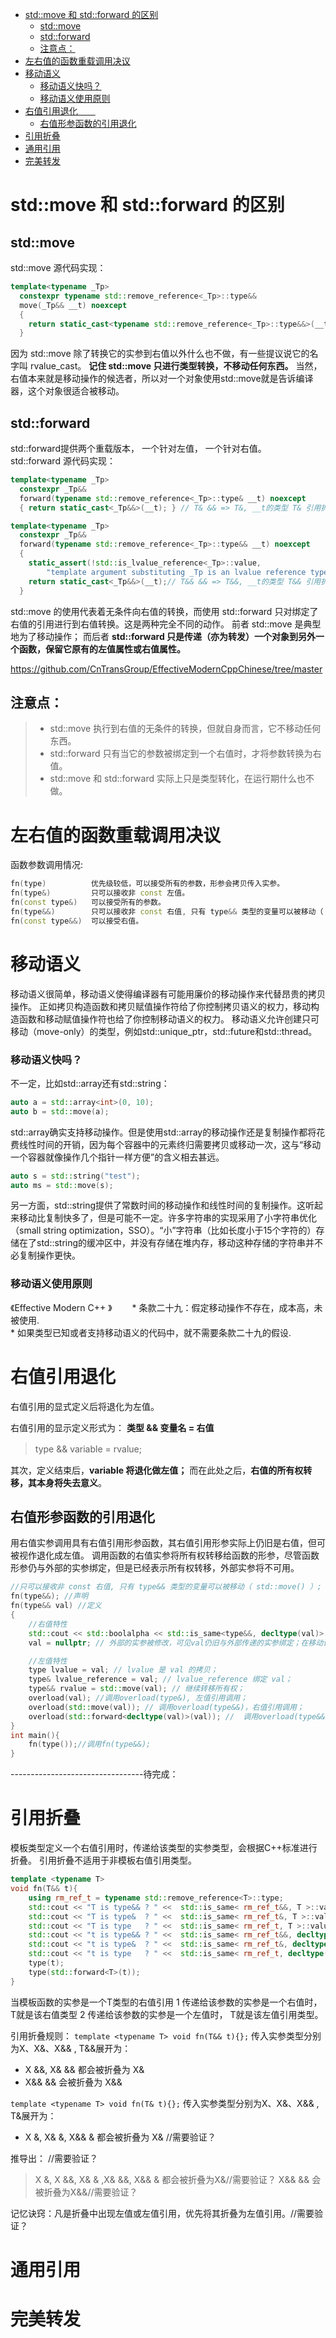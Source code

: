 - [std::move 和 std::forward 的区别](#stdmove-和-stdforward-的区别)
  - [std::move](#stdmove)
  - [std::forward](#stdforward)
  - [注意点：](#注意点)
- [左右值的函数重载调用决议](#左右值的函数重载调用决议)
- [移动语义](#移动语义)
    - [移动语义快吗？](#移动语义快吗)
    - [移动语义使用原则](#移动语义使用原则)
- [右值引用退化　　](#右值引用退化)
  - [右值形参函数的引用退化](#右值形参函数的引用退化)
- [引用折叠](#引用折叠)
- [通用引用](#通用引用)
- [完美转发](#完美转发)

# std::move 和 std::forward 的区别
## std::move
std::move 源代码实现：
```C++
template<typename _Tp>
  constexpr typename std::remove_reference<_Tp>::type&&
  move(_Tp&& __t) noexcept
  { 
    return static_cast<typename std::remove_reference<_Tp>::type&&>(__t); 
  }
```
因为 std::move 除了转换它的实参到右值以外什么也不做，有一些提议说它的名字叫 rvalue_cast。
**记住 std::move 只进行类型转换，不移动任何东西。**
当然，右值本来就是移动操作的候选者，所以对一个对象使用std::move就是告诉编译器，这个对象很适合被移动。

## std::forward 
std::forward提供两个重载版本， 一个针对左值， 一个针对右值。  
std::forward 源代码实现：
```c++
template<typename _Tp>
  constexpr _Tp&&
  forward(typename std::remove_reference<_Tp>::type& __t) noexcept
  { return static_cast<_Tp&&>(__t); } // T& && => T&, __t的类型 T& 引用折叠为：lvalue reference

template<typename _Tp>
  constexpr _Tp&&
  forward(typename std::remove_reference<_Tp>::type&& __t) noexcept
  {
    static_assert(!std::is_lvalue_reference<_Tp>::value,
        "template argument substituting _Tp is an lvalue reference type");
    return static_cast<_Tp&&>(__t);// T&& && => T&&, __t的类型 T&& 引用折叠为：rvalue
  }
```

std::move 的使用代表着无条件向右值的转换，而使用 std::forward 只对绑定了右值的引用进行到右值转换。这是两种完全不同的动作。
前者 std::move 是典型地为了移动操作；
而后者 **std::forward 只是传递（亦为转发）一个对象到另外一个函数，保留它原有的左值属性或右值属性。**


https://github.com/CnTransGroup/EffectiveModernCppChinese/tree/master  
## 注意点：
> * std::move 执行到右值的无条件的转换，但就自身而言，它不移动任何东西。  
> * std::forward 只有当它的参数被绑定到一个右值时，才将参数转换为右值。  
> * std::move 和 std::forward 实际上只是类型转化，在运行期什么也不做。  

# 左右值的函数重载调用决议

函数参数调用情况:  
```c++
fn(type)          优先级较低，可以接受所有的参数，形参会拷贝传入实参。
fn(type&)         只可以接收非 const 左值。
fn(const type&)   可以接受所有的参数。  
fn(type&&)        只可以接收非 const 右值, 只有 type&& 类型的变量可以被移动（ std::move() ）;
fn(const type&&)  可以接受右值。
```

# 移动语义
移动语义很简单，移动语义使得编译器有可能用廉价的移动操作来代替昂贵的拷贝操作。
正如拷贝构造函数和拷贝赋值操作符给了你控制拷贝语义的权力，移动构造函数和移动赋值操作符也给了你控制移动语义的权力。
移动语义允许创建只可移动（move-only）的类型，例如std::unique_ptr，std::future和std::thread。

### 移动语义快吗？
不一定，比如std::array还有std::string：
```C++
auto a = std::array<int>(0, 10);
auto b = std::move(a);
```
std::array确实支持移动操作。但是使用std::array的移动操作还是复制操作都将花费线性时间的开销，因为每个容器中的元素终归需要拷贝或移动一次，这与“移动一个容器就像操作几个指针一样方便”的含义相去甚远。
```C++
auto s = std::string("test");
auto ms = std::move(s);
```
另一方面，std::string提供了常数时间的移动操作和线性时间的复制操作。这听起来移动比复制快多了，但是可能不一定。许多字符串的实现采用了小字符串优化（small string optimization，SSO）。“小”字符串（比如长度小于15个字符的）存储在了std::string的缓冲区中，并没有存储在堆内存，移动这种存储的字符串并不必复制操作更快。
### 移动语义使用原则

《Effective Modern C++ 》　　
    * 条款二十九：假定移动操作不存在，成本高，未被使用.  
    * 如果类型已知或者支持移动语义的代码中，就不需要条款二十九的假设.

# 右值引用退化　　

右值引用的显式定义后将退化为左值。

右值引用的显示定义形式为： **类型 && 变量名 = 右值**
> type && variable = rvalue;　　

其次，定义结束后，**variable 将退化做左值；** 而在此处之后，**右值的所有权转移，其本身将失去意义**。

## 右值形参函数的引用退化
用右值实参调用具有右值引用形参函数，其右值引用形参实际上仍旧是右值，但可被视作退化成左值。
调用函数的右值实参将所有权转移给函数的形参，尽管函数形参仍与外部的实参绑定，但是已经表示所有权转移，外部实参将不可用。
```c++
//只可以接收非 const 右值, 只有 type&& 类型的变量可以被移动（ std::move() ）;
fn(type&&); //声明
fn(type&& val) //定义
{
    //右值特性
    std::cout << std::boolalpha << std::is_same<type&&, decltype(val)>::value; // true,val的类型实际上是右值；
    val = nullptr; // 外部的实参被修改，可见val仍旧与外部传递的实参绑定；在移动语义中，可借此修改重复标识地址。

    //左值特性
    type lvalue = val; // lvalue 是 val 的拷贝；
    type& lvalue_reference = val; // lvalue_reference 绑定 val；
    type&& rvalue = std::move(val); // 继续转移所有权；
    overload(val); //调用overload(type&), 左值引用调用；
    overload(std::move(val)); // 调用overload(type&&)，右值引用调用；
    overload(std::forward<decltype(val)>(val)); //  调用overload(type&&)，右值引用调用,这一句很明显看出val的类型实际上是右值，只不过由于移动语义而被视作左值。
}
int main(){
    fn(type());//调用fn(type&&);
}
```
---------------------------------待完成：
# 引用折叠
模板类型定义一个右值引用时，传递给该类型的实参类型，会根据C++标准进行折叠。
引用折叠不适用于非模板右值引用类型。
```c++
template <typename T>
void fn(T&& t){
    using rm_ref_t = typename std::remove_reference<T>::type;
    std::cout << "T is type&& ? " <<  std::is_same< rm_ref_t&&, T >::value  << " ...[rvalue]            "  << "\n";
    std::cout << "T is type&  ? " <<  std::is_same< rm_ref_t&, T >::value   << " ...[lvalue reference]  " << "\n";
    std::cout << "T is type   ? " <<  std::is_same< rm_ref_t, T >::value    << " ...[lvalue]            " << "\n";
    std::cout << "t is type&& ? " <<  std::is_same< rm_ref_t&&, decltype(t)>::value << " ...[rvalue]            "  << "\n";
    std::cout << "t is type&  ? " <<  std::is_same< rm_ref_t&, decltype(t)>::value  << " ...[lvalue reference]  "  << "\n";
    std::cout << "t is type   ? " <<  std::is_same< rm_ref_t, decltype(t)>::value   << " ...[lvalue]            "  << "\n";
    type(t);
    type(std::forward<T>(t));
}

```

当模板函数的实参是一个T类型的右值引用
1 传递给该参数的实参是一个右值时， T就是该右值类型
2 传递给该参数的实参是一个左值时， T就是该左值引用类型。

引用折叠规则：
```template <typename T> void fn(T&& t){};``` 传入实参类型分别为X、X&、X&& , T&&展开为：
* X &&, X& && 都会被折叠为 X&
* X&& && 会被折叠为 X&&

```template <typename T> void fn(T& t){};``` 传入实参类型分别为X、X&、X&& , T&展开为：
* X &, X& &, X&& & 都会被折叠为 X& //需要验证？

推导出：  //需要验证？
> X &, X &&, X&  & ,X&  &&, X&& & 都会被折叠为X&//需要验证？
> X&&  && 会被折叠为X&&//需要验证？

记忆诀窍：凡是折叠中出现左值或左值引用，优先将其折叠为左值引用。//需要验证？

# 通用引用
# 完美转发